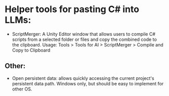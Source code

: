 # Helper tools for pasting C# into LLMs:
- ScriptMerger:
A Unity Editor window that allows users to compile C# scripts from a selected folder or files and copy the combined code to the clipboard.
Usage: Tools > Tools for AI > ScriptMerger > Compile and Copy to Clipboard


## Other:
- Open persistent data: allows quickly accessing the current project's persistent data path. Windows only, but should be easy to implement for other OS.
